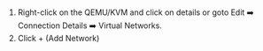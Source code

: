 1. Right-click on the QEMU/KVM and click on details or goto Edit :arrow_right: Connection Details :arrow_right: Virtual Networks.
2. Click + (Add Network)
<br>
